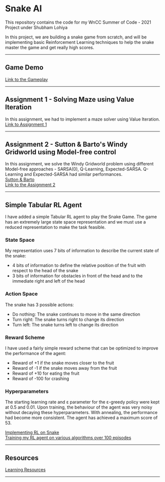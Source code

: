 # Snake AI
This repository contains the code for my WnCC Summer of Code - 2021 Project under Shubham Lohiya

In this project, we are building a snake game from scratch, and will be implementing basic Reinforcement Learning techniques to help the snake master the game and get really high scores.
___

## Game Demo 
[Link to the Gameplay](https://drive.google.com/file/d/1AwzIKlioTHutlSaIQ4TMpIIDqLMYU6VE/view?usp=sharing)
___

## Assignment 1 - Solving Maze using Value Iteration
In this assignment, we had to implement a maze solver using Value Iteration.<br/>
[Link to Assignment 1](https://www.cse.iitb.ac.in/~shivaram/teaching/old/cs747-a2020/pa-2/programming-assignment-2.html)
___
## Assignment 2 - Sutton & Barto's Windy Gridworld using Model-free control
In this assignment, we solve the Windy Gridworld problem using different Model-free approaches - SARSA(0), Q-Learning, Expected-SARSA. Q-Learning and Expected-SARSA had similar performances.<br/>
[Sutton & Barto](https://www.andrew.cmu.edu/course/10-703/textbook/BartoSutton.pdf)  
[Link to the Assignment 2](https://www.cse.iitb.ac.in/~shivaram/teaching/old/cs747-a2020/pa-2/programming-assignment-3.html)
___

## Simple Tabular RL Agent
I have added a simple Tabular RL agent to play the Snake Game. The game has an extremely large state space representation and we must use a reduced representation to make the task feasible.
### State Space
My representation uses 7 bits of information to describe the current state of the snake:
* 4 bits of information to define the relative position of the fruit with respect to the head of the snake
* 3 bits of information for obstacles in front of the head and to the immediate right and left of the head

### Action Space
The snake has 3 possible actions:
* Do nothing: The snake continues to move in the same direction
* Turn right: The snake turns right to change its direction
* Turn left: The snake turns left to change its direction

### Reward Scheme
I have used a fairly simple reward scheme that can be optimized to improve the performance of the agent:
* Reward of +1 if the snake moves closer to the fruit
* Reward of -1 if the snake moves away from the fruit
* Reward of +10 for eating the fruit
* Reward of -100 for crashing  

### Hyperparameters
The starting learning rate and &epsilon; parameter for the &epsilon;-greedy policy were kept at 0.5 and 0.01. Upon training, the behaviour of the agent was very noisy without decaying these hyperparameters. With annealing, the performance had become more consistent. The agent has achieved a maximum score of 53. 

[Implementing RL on Snake](https://drive.google.com/file/d/1_8GMAZCWGbYJNiU24zqzT8msPWBN6618/view) <br />
[Training my RL agent on various algorithms over 100 episodes](https://drive.google.com/file/d/1ahQOfrDSjjAFMLAv7c6K8_2KDok4oSEG/view?usp=sharing)
___

## Resources
[Learning Resources](https://www.notion.so/SOC-Snake-AI-Project-471ff57983a24f749ca0ec08df8c9472 "Learning Resources")
___
